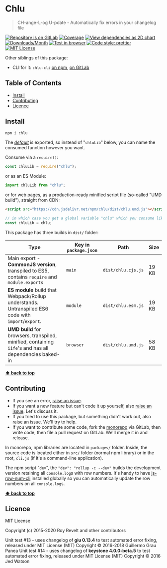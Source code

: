# Chlu

> CH-ange-L-og U-pdate - Automatically fix errors in your changelog file

[![Repository is on GitLab][gitlab-img]][gitlab-url]
[![Coverage][cov-img]][cov-url]
[![View dependencies as 2D chart][deps2d-img]][deps2d-url]
[![Downloads/Month][downloads-img]][downloads-url]
[![Test in browser][runkit-img]][runkit-url]
[![Code style: prettier][prettier-img]][prettier-url]
[![MIT License][license-img]][license-url]

Other siblings of this package:

- CLI for it: `chlu-cli` [on npm](https://www.npmjs.com/package/chlu-cli), [on GitLab](https://gitlab.com/codsen/codsen/tree/master/packages/chlu-cli)

## Table of Contents

- [Install](#install)
- [Contributing](#contributing)
- [Licence](#licence)

## Install

```bash
npm i chlu
```

The [_default_](https://exploringjs.com/es6/ch_modules.html#_default-exports-one-per-module) is exported, so instead of "`chluLib`" below, you can name the consumed function however you want.

Consume via a `require()`:

```js
const chluLib = require("chlu");
```

or as an ES Module:

```js
import chluLib from "chlu";
```

or for web pages, as a production-ready minified script file (so-called "UMD build"), straight from CDN:

```html
<script src="https://cdn.jsdelivr.net/npm/chlu/dist/chlu.umd.js"></script>
```

```js
// in which case you get a global variable "chlu" which you consume like this:
const chluLib = chlu;
```

This package has three builds in `dist/` folder:

| Type                                                                                                    | Key in `package.json` | Path               | Size  |
| ------------------------------------------------------------------------------------------------------- | --------------------- | ------------------ | ----- |
| Main export - **CommonJS version**, transpiled to ES5, contains `require` and `module.exports`          | `main`                | `dist/chlu.cjs.js` | 19 KB |
| **ES module** build that Webpack/Rollup understands. Untranspiled ES6 code with `import`/`export`.      | `module`              | `dist/chlu.esm.js` | 19 KB |
| **UMD build** for browsers, transpiled, minified, containing `iife`'s and has all dependencies baked-in | `browser`             | `dist/chlu.umd.js` | 58 KB |

**[⬆ back to top](#)**

## Contributing

- If you see an error, [raise an issue](<https://gitlab.com/codsen/codsen/issues/new?issue[title]=chlu%20package%20-%20put%20title%20here&issue[description]=**Which%20package%20is%20this%20issue%20for**%3A%20%0Achlu%0A%0A**Describe%20the%20issue%20(if%20necessary)**%3A%20%0A%0A%0A%2Fassign%20%40revelt>).
- If you want a new feature but can't code it up yourself, also [raise an issue](<https://gitlab.com/codsen/codsen/issues/new?issue[title]=chlu%20package%20-%20put%20title%20here&issue[description]=**Which%20package%20is%20this%20issue%20for**%3A%20%0Achlu%0A%0A**Describe%20the%20issue%20(if%20necessary)**%3A%20%0A%0A%0A%2Fassign%20%40revelt>). Let's discuss it.
- If you tried to use this package, but something didn't work out, also [raise an issue](<https://gitlab.com/codsen/codsen/issues/new?issue[title]=chlu%20package%20-%20put%20title%20here&issue[description]=**Which%20package%20is%20this%20issue%20for**%3A%20%0Achlu%0A%0A**Describe%20the%20issue%20(if%20necessary)**%3A%20%0A%0A%0A%2Fassign%20%40revelt>). We'll try to help.
- If you want to contribute some code, fork the [monorepo](https://gitlab.com/codsen/codsen/) via GitLab, then write code, then file a pull request on GitLab. We'll merge it in and release.

In monorepo, npm libraries are located in `packages/` folder. Inside, the source code is located either in `src/` folder (normal npm library) or in the root, `cli.js` (if it's a command-line application).

The npm script "`dev`", the `"dev": "rollup -c --dev"` builds the development version retaining all `console.log`s with row numbers. It's handy to have [js-row-num-cli](https://www.npmjs.com/package/js-row-num-cli) installed globally so you can automatically update the row numbers on all `console.log`s.

**[⬆ back to top](#)**

## Licence

MIT License

Copyright (c) 2015-2020 Roy Revelt and other contributors

Unit test #13 - uses changelog of **giu 0.13.4** to test automated error fixing, released under MIT License (MIT) Copyright © 2016-2018 Guillermo Grau Panea
Unit test #14 - uses changelog of **keystone 4.0.0-beta.5** to test automated error fixing, released under MIT License (MIT) Copyright © 2016 Jed Watson

[gitlab-img]: https://img.shields.io/badge/repo-on%20GitLab-brightgreen.svg?style=flat-square
[gitlab-url]: https://gitlab.com/codsen/codsen/tree/master/packages/chlu
[cov-img]: https://img.shields.io/badge/coverage-89.45%25-brightgreen.svg?style=flat-square
[cov-url]: https://gitlab.com/codsen/codsen/tree/master/packages/chlu
[deps2d-img]: https://img.shields.io/badge/deps%20in%202D-see_here-08f0fd.svg?style=flat-square
[deps2d-url]: http://npm.anvaka.com/#/view/2d/chlu
[downloads-img]: https://img.shields.io/npm/dm/chlu.svg?style=flat-square
[downloads-url]: https://npmcharts.com/compare/chlu
[runkit-img]: https://img.shields.io/badge/runkit-test_in_browser-a853ff.svg?style=flat-square
[runkit-url]: https://npm.runkit.com/chlu
[prettier-img]: https://img.shields.io/badge/code_style-prettier-ff69b4.svg?style=flat-square
[prettier-url]: https://prettier.io
[license-img]: https://img.shields.io/badge/licence-MIT-51c838.svg?style=flat-square
[license-url]: https://gitlab.com/codsen/codsen/blob/master/LICENSE
